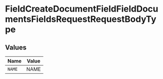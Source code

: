 # FieldCreateDocumentFieldFieldDocumentsFieldsRequestRequestBodyType


## Values

| Name   | Value  |
| ------ | ------ |
| `NAME` | NAME   |